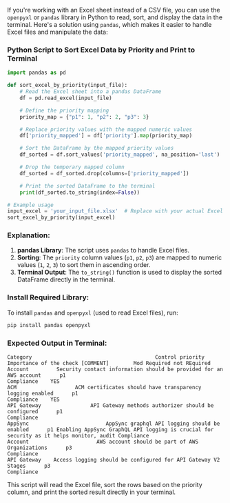 If you're working with an Excel sheet instead of a CSV file, you can use the `openpyxl` or `pandas` library in Python to read, sort, and display the data in the terminal. Here's a solution using `pandas`, which makes it easier to handle Excel files and manipulate the data:

### Python Script to Sort Excel Data by Priority and Print to Terminal

```python
import pandas as pd

def sort_excel_by_priority(input_file):
    # Read the Excel sheet into a pandas DataFrame
    df = pd.read_excel(input_file)

    # Define the priority mapping
    priority_map = {"p1": 1, "p2": 2, "p3": 3}

    # Replace priority values with the mapped numeric values
    df['priority_mapped'] = df['priority'].map(priority_map)

    # Sort the DataFrame by the mapped priority values
    df_sorted = df.sort_values('priority_mapped', na_position='last')

    # Drop the temporary mapped column
    df_sorted = df_sorted.drop(columns=['priority_mapped'])

    # Print the sorted DataFrame to the terminal
    print(df_sorted.to_string(index=False))

# Example usage
input_excel = 'your_input_file.xlsx'  # Replace with your actual Excel file path
sort_excel_by_priority(input_excel)
```

### Explanation:
1. **pandas Library**: The script uses `pandas` to handle Excel files.
2. **Sorting**: The `priority` column values (`p1`, `p2`, `p3`) are mapped to numeric values (`1`, `2`, `3`) to sort them in ascending order.
3. **Terminal Output**: The `to_string()` function is used to display the sorted DataFrame directly in the terminal.

### Install Required Library:
To install `pandas` and `openpyxl` (used to read Excel files), run:
```bash
pip install pandas openpyxl
```

### Expected Output in Terminal:

```plaintext
Category                                        Control priority                                     Importance of the check [COMMENT]        Mod Required not REquired
Account         Security contact information should be provided for an AWS account      p1                                                                 Compliance    YES        
ACM                   ACM certificates should have transparency logging enabled      p1                                                                 Compliance    YES        
API Gateway                API Gateway methods authorizer should be configured      p1                                                                 Compliance               
AppSync                         AppSync graphql API logging should be enabled      p1 Enabling AppSync GraphQL API logging is crucial for security as it helps monitor, audit Compliance               
Account                      AWS account should be part of AWS Organizations      p3                                                                 Compliance               
API Gateway    Access logging should be configured for API Gateway V2 Stages      p3                                                                 Compliance               
```

This script will read the Excel file, sort the rows based on the priority column, and print the sorted result directly in your terminal.
